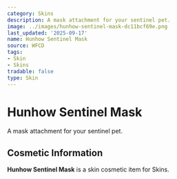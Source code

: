 ```yaml
---
category: Skins
description: A mask attachment for your sentinel pet.
image: ../images/hunhow-sentinel-mask-dc11bcf69e.png
last_updated: '2025-09-17'
name: Hunhow Sentinel Mask
source: WFCD
tags:
- Skin
- Skins
tradable: false
type: Skin
---
```


# Hunhow Sentinel Mask

A mask attachment for your sentinel pet.

## Cosmetic Information

**Hunhow Sentinel Mask** is a skin cosmetic item for Skins.

